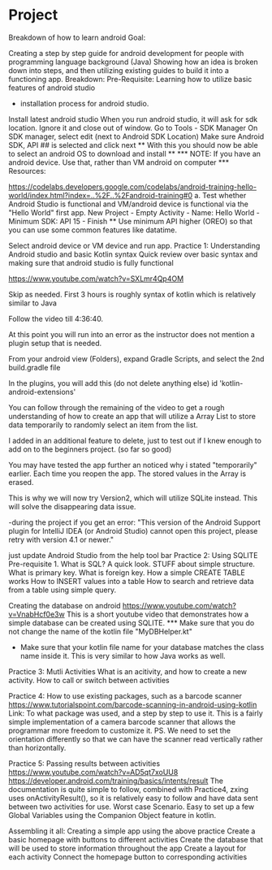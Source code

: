 # Project
Breakdown of how to learn android
Goal:

Creating a step by step guide for android development for people with programming language background (Java)
Showing how an idea is broken down into steps, and then utilizing existing guides to build it into a functioning app.
Breakdown:
Pre-Requisite: Learning how to utilize basic features of android studio
- installation process for android studio.

Install latest android studio
When you run android studio, it will ask for sdk location. Ignore it and close out of window.
Go to Tools - SDK Manager
On SDK manager, select edit (next to Android SDK Location)
Make sure Android SDK, API ## is selected and click next
** With this you should now be able to select an android OS to download and install ** *** NOTE: If you have an android device. Use that, rather than VM android on computer *** Resources:

https://codelabs.developers.google.com/codelabs/android-training-hello-world/index.html?index=..%2F..%2Fandroid-training#0 a. Test whether Android Studio is functional and VM/android device is functional via the "Hello World" first app.
New Project - Empty Activity - Name: Hello World - Minimum SDK: API 15 - Finish
** Use minimum API higher (OREO) so that you can use some common features like datatime.

Select android device or VM device and run app.
Practice 1: Understanding Android studio and basic Kotlin syntax
Quick review over basic syntax and making sure that android studio is fully functional

https://www.youtube.com/watch?v=SXLmr4Qp4OM

Skip as needed. First 3 hours is roughly syntax of kotlin which is relatively similar to Java

Follow the video till 4:36:40.

At this point you will run into an error as the instructor does not mention a plugin setup that is needed.

From your android view (Folders), expand Gradle Scripts, and select the 2nd build.gradle file

In the plugins, you will add this (do not delete anything else)
id 'kotlin-android-extensions'

You can follow through the remaining of the video to get a rough understanding of how to create an app that will utilize a Array List to store data temporarily to randomly select an item from the list.

I added in an additional feature to delete, just to test out if I knew enough to add on to the beginners project. (so far so good)

You may have tested the app further an noticed why i stated "temporarily" earlier. Each time you reopen the app. The stored values in the Array is erased.

This is why we will now try Version2, which will utilize SQLite instead. This will solve the disappearing data issue.

-during the project if you get an error: "This version of the Android Support plugin for IntelliJ IDEA (or Android Studio) cannot open this project, please retry with version 4.1 or newer."

just update Android Studio from the help tool bar
Practice 2: Using SQLITE
Pre-requisite 1. What is SQL? A quick look.
STUFF about simple structure. What is primary key. What is foreign key. How a simple CREATE TABLE works How to INSERT values into a table How to search and retrieve data from a table using simple query.

Creating the database on android
https://www.youtube.com/watch?v=VnabHcf0e3w
This is a short youtube video that demonstrates how a simple database can be created using SQLITE. *** Make sure that you do not change the name of the kotlin file "MyDBHelper.kt"
- Make sure that your kotlin file name for your database matches the class name inside it. This is very similar to how Java works as well.


Practice 3: Mutli Activities
What is an acitivity, and how to create a new activity. How to call or switch between activities

Practice 4: How to use existing packages, such as a barcode scanner
https://www.tutorialspoint.com/barcode-scanning-in-android-using-kotlin Link: To what package was used, and a step by step to use it.
This is a fairly simple implementation of a camera barcode scanner that allows the programmar more freedom to customize it.
PS. We need to set the orientation differently so that we can have the scanner read vertically rather than horizontally.

Practice 5: Passing results between activities
https://www.youtube.com/watch?v=AD5qt7xoUU8
https://developer.android.com/training/basics/intents/result
The documentation is quite simple to follow, combined with Practice4, zxing uses onActivityResult(), so it is relatively easy to follow and have data sent between two activities for use. 
Worst case Scenario. Easy to set up a few Global Variables using the Companion Object feature in kotlin.

Assembling it all: Creating a simple app using the above practice
Create a basic homepage with buttons to different activities
Create the database that will be used to store information throughout the app
Create a layout for each activity
Connect the homepage button to corresponding activities
